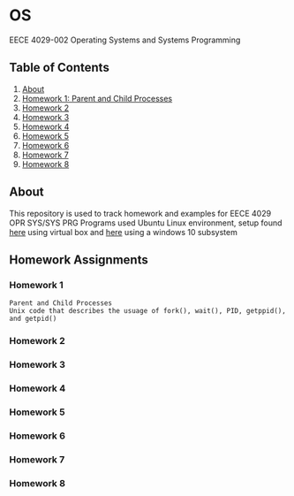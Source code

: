# OS
EECE 4029-002 Operating Systems and Systems Programming

## Table of Contents
1. [About](#about)
2. [Homework 1: Parent and Child Processes](#homework-1)
3. [Homework 2](#homework-2)
4. [Homework 3](#homework-3)
5. [Homework 4](#homework-4)
6. [Homework 5](#homework-5)
7. [Homework 6](#homework-6)
8. [Homework 7](#homework-7)
9. [Homework 8](#homework-8)

## About
This repository is used to track homework and examples for EECE 4029 OPR SYS/SYS PRG
Programs used Ubuntu Linux environment, setup found [here](#https://www.wikihow.com/Install-Ubuntu-on-VirtualBox) using virtual box and [here](https://docs.microsoft.com/en-us/windows/wsl/install-win10) using a windows 10 subsystem

## Homework Assignments

### Homework 1
    Parent and Child Processes
    Unix code that describes the usuage of fork(), wait(), PID, getppid(), and getpid()

### Homework 2

### Homework 3

### Homework 4

### Homework 5

### Homework 6

### Homework 7

### Homework 8

